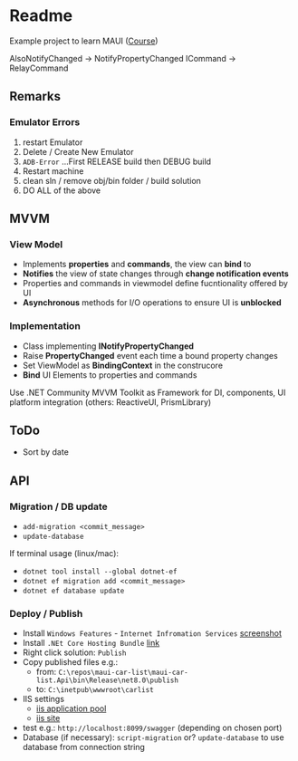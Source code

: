 # Readme

Example project to learn MAUI ([Course](https://www.udemy.com/course/net-maui-mobile-app-development))

AlsoNotifyChanged -> NotifyPropertyChanged
ICommand -> RelayCommand


## Remarks

### Emulator Errors

1. restart Emulator
1. Delete / Create New Emulator
1. `ADB-Error` ...First RELEASE build then DEBUG build
1. Restart machine
1. clean sln / remove obj/bin folder / build solution
1. DO ALL of the above

## MVVM

### View Model

- Implements **properties** and **commands**, the view can **bind** to
- **Notifies** the view of state changes through **change notification events**
- Properties and commands in viewmodel define fucntionality offered by UI
- **Asynchronous** methods for I/O operations to ensure UI is **unblocked** 

### Implementation
- Class implementing **INotifyPropertyChanged**
- Raise **PropertyChanged** event each time a bound property changes
- Set ViewModel as **BindingContext** in the construcore
- **Bind** UI Elements to properties and commands

Use .NET Community MVVM Toolkit as Framework for DI, components, UI platform integration (others: ReactiveUI, PrismLibrary)

## ToDo

- Sort by date


## API

### Migration / DB update

- `add-migration <commit_message>`
- `update-database`

If terminal usage (linux/mac):
- `dotnet tool install --global dotnet-ef`
- `dotnet ef migration add <commit_message>`
- `dotnet ef database update`

### Deploy / Publish

- Install `Windows Features` - `Internet Infromation Services`  [screenshot](iis_install.png)
- Install `.NEt Core Hosting Bundle` [link](https://learn.microsoft.com/en-us/aspnet/core/host-and-deploy/iis/hosting-bundle?view=aspnetcore-9.0#install-the-net-core-hosting-bundle)
- Right click solution: `Publish`
- Copy published files e.g.:
  - from: `C:\repos\maui-car-list\maui-car-list.Api\bin\Release\net8.0\publish`
  - to: `C:\inetpub\wwwroot\carlist`
- IIS settings
  - [iis application pool](iis_applicationpool.png) 
  - [iis site](iis_site.png) 
- test e.g.: `http://localhost:8099/swagger` (depending on chosen port)
- Database (if necessary): `script-migration` or? `update-database` to use database from connection string 